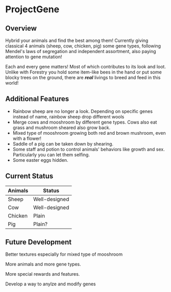 # ProjectGene

## Overview

Hybrid your animals and find the best among them! Currently giving classical 4 animals (sheep, cow, chicken, pig) some gene types, following Mendel's laws of segregation and independent assortment, also paying attention to gene mutation!

Each and every gene matters! Most of which contributes to its look and loot. Unlike with Forestry you hold some item-like bees in the hand or put some blocky trees on the ground, there are ***real*** livings to breed and feed in this world!

## Additional Features

- Rainbow sheep are no longer a look. Depending on specific genes instead of name, rainbow sheep drop different wools
- Merge cows and mooshroom by different gene types. Cows also eat grass and mushroom sheared also grow back.
- Mixed type of mooshroom growing both red and brown mushroom, even with a flower! 
- Saddle of a pig can be taken down by shearing.
- Some staff and potion to control animals' behaviors like growth and sex. Particularly you can let them selfing.
- Some easter eggs hidden.

## Current Status

| Animals | Status        |
| ------- | ------------- |
| Sheep   | Well-designed |
| Cow     | Well-designed |
| Chicken | Plain         |
| Pig     | Plain?        |



## Future Development

Better textures especially for mixed type of mooshroom

More animals and more gene types.

More special rewards and features.

Develop a way to anylze and modify genes